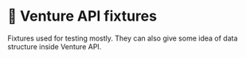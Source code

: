 🗿 Venture API fixtures
=======================

Fixtures used for testing mostly. They can also give some idea of data
structure inside Venture API.
